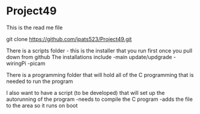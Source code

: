 # Project49

This is the read me file

git clone https://github.com/jpats523/Project49.git

There is a scripts folder - this is the installer that you run first once you pull down from github
The installations include
-main update/updgrade
-wiringPi
-picam

There is a programming folder that will hold all of the C programming that is needed to run the program

I also want to have a script (to be developed) that will set up the autorunning of the program
-needs to compile the C program
-adds the file to the area so it runs on boot
